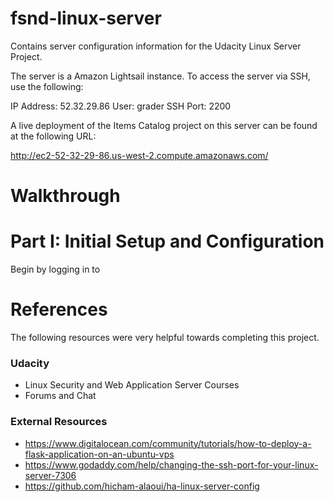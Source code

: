 # fsnd-linux-server
Contains server configuration information for the Udacity Linux Server Project.

The server is a Amazon Lightsail instance. To access the server via SSH, use the following:

IP Address: 52.32.29.86
User: grader
SSH Port: 2200

A live deployment of the Items Catalog project on this server can be found at the following URL:

http://ec2-52-32-29-86.us-west-2.compute.amazonaws.com/

# Walkthrough

# Part I: Initial Setup and Configuration

Begin by logging in to 

# References
The following resources were very helpful towards completing this project.

### Udacity
- Linux Security and Web Application Server Courses
- Forums and Chat

### External Resources

- https://www.digitalocean.com/community/tutorials/how-to-deploy-a-flask-application-on-an-ubuntu-vps
- https://www.godaddy.com/help/changing-the-ssh-port-for-your-linux-server-7306
- https://github.com/hicham-alaoui/ha-linux-server-config
